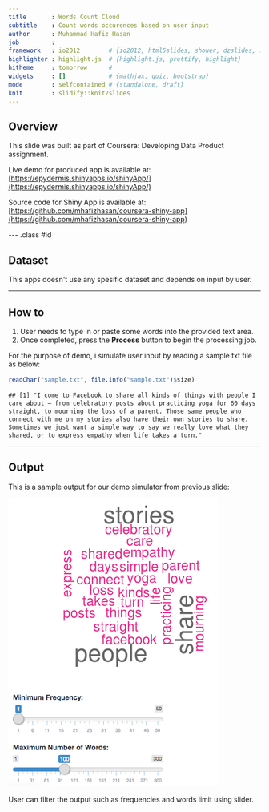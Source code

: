 ```yaml
---
title       : Words Count Cloud
subtitle    : Count words occurences based on user input
author      : Muhammad Hafiz Hasan
job         : 
framework   : io2012        # {io2012, html5slides, shower, dzslides, ...}
highlighter : highlight.js  # {highlight.js, prettify, highlight}
hitheme     : tomorrow      # 
widgets     : []            # {mathjax, quiz, bootstrap}
mode        : selfcontained # {standalone, draft}
knit        : slidify::knit2slides
---
```


## Overview

This slide was built as part of Coursera: Developing Data Product assignment.

Live demo for produced app is available at: [https://epydermis.shinyapps.io/shinyApp/](https://epydermis.shinyapps.io/shinyApp/)

Source code for Shiny App is available at: [https://github.com/mhafizhasan/coursera-shiny-app](https://github.com/mhafizhasan/coursera-shiny-app)

--- .class #id 

## Dataset

This apps doesn't use any spesific dataset and depends on input by user.

---

## How to

1. User needs to type in or paste some words into the provided text area.
2. Once completed, press the **Process** button to begin the processing job.

For the purpose of demo, i simulate user input by reading a sample txt file as below:


```r
readChar("sample.txt", file.info("sample.txt")$size)
```

```
## [1] "I come to Facebook to share all kinds of things with people I care about — from celebratory posts about practicing yoga for 60 days straight, to mourning the loss of a parent. Those same people who connect with me on my stories also have their own stories to share. Sometimes we just want a simple way to say we really love what they shared, or to express empathy when life takes a turn."
```

---

## Output

This is a sample output for our demo simulator from previous slide:

![](output.png)

User can filter the output such as frequencies and words limit using slider.




